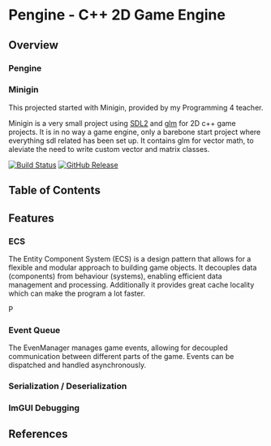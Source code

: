 # Pengine - C++ 2D Game Engine

## Overview

### Pengine

### Minigin
This projected started with Minigin, provided by my Programming 4 teacher.

Minigin is a very small project using [SDL2](https://www.libsdl.org/) and [glm](https://github.com/g-truc/glm) for 2D c++ game projects. It is in no way a game engine, only a barebone start project where everything sdl related has been set up. It contains glm for vector math, to aleviate the need to write custom vector and matrix classes.

[![Build Status](https://github.com/avadae/minigin/actions/workflows/msbuild.yml/badge.svg)](https://github.com/avadae/msbuild/actions)
[![GitHub Release](https://img.shields.io/github/v/release/avadae/minigin?logo=github&sort=semver)](https://github.com/avadae/minigin/releases/latest)

## Table of Contents

## Features

### ECS
The Entity Component System (ECS) is a design pattern that allows for a flexible and modular approach to building game objects. It decouples data (components) from behaviour (systems), enabling efficient data management and processing. Additionally it provides great cache locality which can make the program a lot faster.

P

### Event Queue
The EvenManager manages game events, allowing for decoupled communication between different parts of the game. Events can be dispatched and handled asynchronously. 

### Serialization / Deserialization

### ImGUI Debugging

## References
